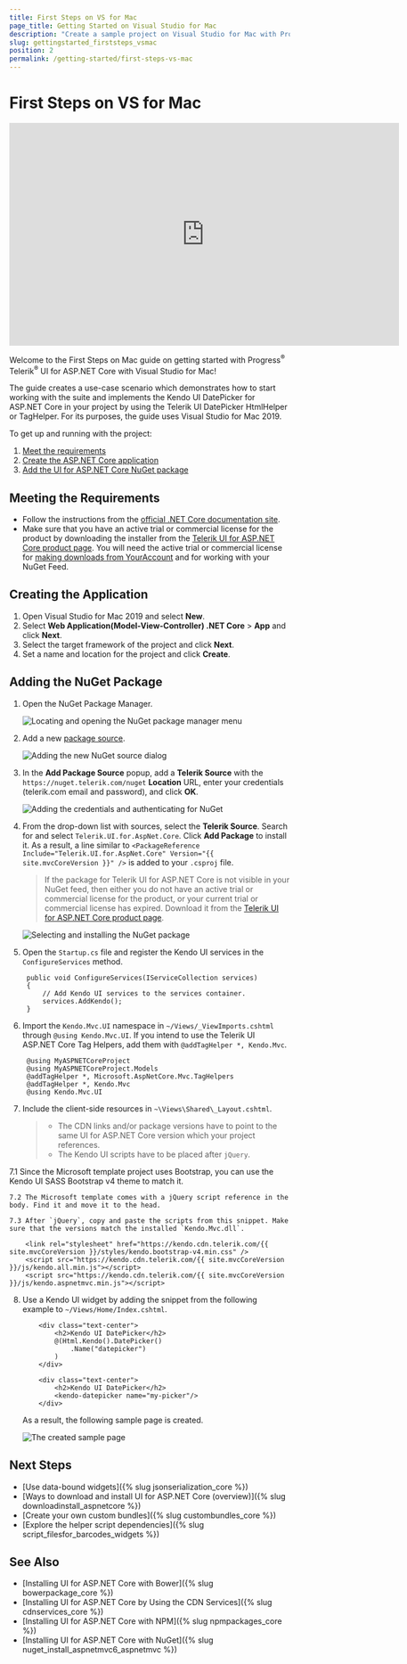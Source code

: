 ```yaml
---
title: First Steps on VS for Mac
page_title: Getting Started on Visual Studio for Mac
description: "Create a sample project on Visual Studio for Mac with Progress Telerik UI for ASP.NET Core (aka MVC 6 or ASP.NET Core MVC)."
slug: gettingstarted_firststeps_vsmac
position: 2
permalink: /getting-started/first-steps-vs-mac
---
```


# First Steps on VS for Mac

<iframe width="700" height="400" src="https://www.youtube.com/embed/901yBM2WYb4?list=PLvmaC-XMqeBaHWzU1zyFgaNi2pcuix6Ps" frameborder="0" allow="accelerometer; autoplay; encrypted-media; gyroscope; picture-in-picture" allowfullscreen></iframe>

Welcome to the First Steps on Mac guide on getting started with Progress<sup>®</sup> Telerik<sup>®</sup> UI for ASP.NET Core with Visual Studio for Mac!

The guide creates a use-case scenario which demonstrates how to start working with the suite and implements the Kendo UI DatePicker for ASP.NET Core in your project by using the Telerik UI DatePicker HtmlHelper or TagHelper. For its purposes, the guide uses Visual Studio for Mac 2019.

To get up and running with the project:

1. [Meet the requirements](#meeting-the-requirements)
1. [Create the ASP.NET Core application](#creating-the-application)
1. [Add the UI for ASP.NET Core NuGet package](#adding-the-nuget-package)

## Meeting the Requirements

* Follow the instructions from the [official .NET Core documentation site](https://docs.microsoft.com/en-us/dotnet/core/macos-prerequisites?tabs=netcore2x).
* Make sure that you have an active trial or commercial license for the product by downloading the installer from the [Telerik UI for ASP.NET Core product page](https://www.telerik.com/aspnet-core-ui). You will need the active trial or commercial license for [making downloads from YourAccount](https://www.telerik.com/account/my-downloads) and for working with your NuGet Feed.

## Creating the Application

1. Open Visual Studio for Mac 2019 and select **New**.
1. Select **Web Application(Model-View-Controller) .NET Core** > **App** and click **Next**.
1. Select the target framework of the project and click **Next**.
1. Set a name and location for the project and click **Create**.    

## Adding the NuGet Package

1. Open the NuGet Package Manager.

	![Locating and opening the NuGet package manager menu](../getting-started-core/images/mac-manage-nuget.png)

2. Add a new [package source](https://docs.microsoft.com/en-us/visualstudio/mac/nuget-walkthrough?toc=%2Fnuget%2Ftoc.json&view=vsmac-2019#adding-package-sources).

	![Adding the new NuGet source dialog](../getting-started-core/images/mac-add-nuget-source.png)

3.  In the **Add Package Source** popup, add a **Telerik Source** with the `https://nuget.telerik.com/nuget` **Location** URL, enter your credentials (telerik.com email and password), and click **OK**.

	![Adding the credentials and authenticating for NuGet](../getting-started-core/images/mac-nuget-authenticate.png)

4. From the drop-down list with sources, select the **Telerik Source**. Search for and select `Telerik.UI.for.AspNet.Core`. Click **Add Package** to install it. As a result, a line similar to `<PackageReference Include="Telerik.UI.for.AspNet.Core" Version="{{ site.mvcCoreVersion }}" />` is added to your `.csproj` file.

	> If the package for Telerik UI for ASP.NET Core is not visible in your NuGet feed, then either you do not have an active trial or commercial license for the product, or your current trial or commercial license has expired. Download it from the [Telerik UI for ASP.NET Core product page](https://www.telerik.com/aspnet-core-ui).

	![Selecting and installing the NuGet package](../getting-started-core/images/mac-nuget-install.png)

5. Open the `Startup.cs` file and register the Kendo UI services in the `ConfigureServices` method.

		public void ConfigureServices(IServiceCollection services)
		{
			// Add Kendo UI services to the services container.
			services.AddKendo();
		}

6. Import the `Kendo.Mvc.UI` namespace in `~/Views/_ViewImports.cshtml` through `@using Kendo.Mvc.UI`. If you intend to use the Telerik UI ASP.NET Core Tag Helpers, add them with `@addTagHelper *, Kendo.Mvc`.

        @using MyASPNETCoreProject
	    @using MyASPNETCoreProject.Models
        @addTagHelper *, Microsoft.AspNetCore.Mvc.TagHelpers
        @addTagHelper *, Kendo.Mvc
        @using Kendo.Mvc.UI


7. Include the client-side resources in `~\Views\Shared\_Layout.cshtml`.

	> * The CDN links and/or package versions have to point to the same UI for ASP.NET Core version which your project references.
	> * The Kendo UI scripts have to be placed after `jQuery`.

  7.1 Since the Microsoft template project uses Bootstrap, you can use the Kendo UI SASS Bootstrap v4 theme to match it.

	7.2 The Microsoft template comes with a jQuery script reference in the body. Find it and move it to the head.

	7.3 After `jQuery`, copy and paste the scripts from this snippet. Make sure that the versions match the installed `Kendo.Mvc.dll`.

		<link rel="stylesheet" href="https://kendo.cdn.telerik.com/{{ site.mvcCoreVersion }}/styles/kendo.bootstrap-v4.min.css" />
		<script src="https://kendo.cdn.telerik.com/{{ site.mvcCoreVersion }}/js/kendo.all.min.js"></script>   
		<script src="https://kendo.cdn.telerik.com/{{ site.mvcCoreVersion }}/js/kendo.aspnetmvc.min.js"></script>   			

8. Use a Kendo UI widget by adding the snippet from the following example to `~/Views/Home/Index.cshtml`.

	```tab-HtmlHelper
		<div class="text-center">
    		<h2>Kendo UI DatePicker</h2>
    		@(Html.Kendo().DatePicker()
       			.Name("datepicker")
    		)
		</div>
	```
	```tab-TagHelper
		<div class="text-center">
    		<h2>Kendo UI DatePicker</h2>
			<kendo-datepicker name="my-picker"/>
		</div>
	```

	As a result, the following sample page is created.

    ![The created sample page](../getting-started-core/images/mac-sample-page.png)

## Next Steps

* [Use data-bound widgets]({% slug jsonserialization_core %})
* [Ways to download and install UI for ASP.NET Core (overview)]({% slug downloadinstall_aspnetcore %})
* [Create your own custom bundles]({% slug custombundles_core %})
* [Explore the helper script dependencies]({% slug script_filesfor_barcodes_widgets %})

## See Also

* [Installing UI for ASP.NET Core with Bower]({% slug bowerpackage_core %})
* [Installing UI for ASP.NET Core by Using the CDN Services]({% slug cdnservices_core %})
* [Installing UI for ASP.NET Core with NPM]({% slug npmpackages_core %})
* [Installing UI for ASP.NET Core with NuGet]({% slug nuget_install_aspnetmvc6_aspnetmvc %})
